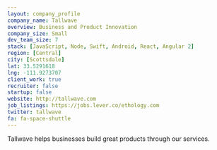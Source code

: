 ```yaml
---
layout: company_profile
company_name: Tallwave
overview: Business and Product Innovation
company_size: Small
dev_team_size: 7
stack: [JavaScript, Node, Swift, Android, React, Angular 2]
region: [Central]
city: [Scottsdale]
lat: 33.5291618
lng: -111.9273707
client_work: true
recruiter: false
startup: false
website: http://tallwave.com
job_listings: https://jobs.lever.co/ethology.com
twitter: tallwave
fa: fa-space-shuttle
---
```


Tallwave helps businesses build great products through our services.
